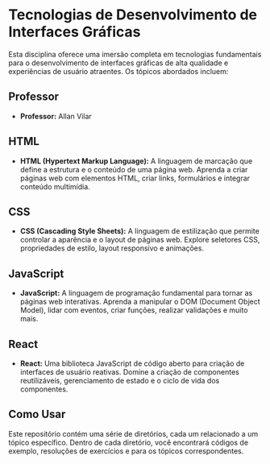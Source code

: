 # Tecnologias de Desenvolvimento de Interfaces Gráficas

Esta disciplina oferece uma imersão completa em tecnologias fundamentais para o desenvolvimento de interfaces gráficas de alta qualidade e experiências de usuário atraentes. Os tópicos abordados incluem:

## Professor
- **Professor:** Allan Vilar

## HTML

- **HTML (Hypertext Markup Language):** A linguagem de marcação que define a estrutura e o conteúdo de uma página web. Aprenda a criar páginas web com elementos HTML, criar links, formulários e integrar conteúdo multimídia.

## CSS

- **CSS (Cascading Style Sheets):** A linguagem de estilização que permite controlar a aparência e o layout de páginas web. Explore seletores CSS, propriedades de estilo, layout responsivo e animações.

## JavaScript

- **JavaScript:** A linguagem de programação fundamental para tornar as páginas web interativas. Aprenda a manipular o DOM (Document Object Model), lidar com eventos, criar funções, realizar validações e muito mais.

## React

- **React:** Uma biblioteca JavaScript de código aberto para criação de interfaces de usuário reativas. Domine a criação de componentes reutilizáveis, gerenciamento de estado e o ciclo de vida dos componentes.

## Como Usar

Este repositório contém uma série de diretórios, cada um relacionado a um tópico específico. Dentro de cada diretório, você encontrará códigos de exemplo, resoluções de exercícios e para os tópicos correspondentes.
